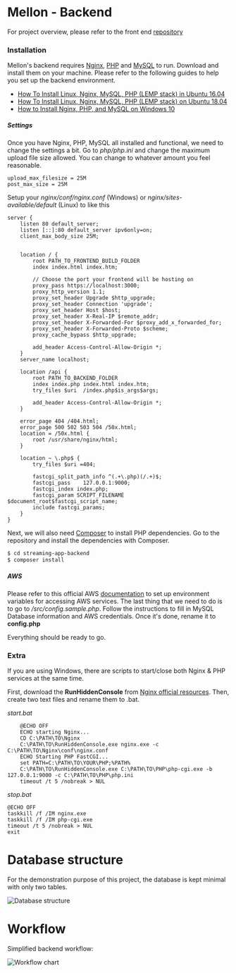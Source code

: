 # Mellon - Backend

For project overview, please refer to the front end [repository](https://github.com/PengHuang0508/streaming-app-frontend)

### Installation

Mellon's backend requires [Nginx](https://www.nginx.com/), [PHP](https://www.php.net/) and [MySQL](https://www.mysql.com/) to run.
Download and install them on your machine. Please refer to the following guides to help you set up the backend environment.

- [How To Install Linux, Nginx, MySQL, PHP (LEMP stack) in Ubuntu 16.04](https://www.digitalocean.com/community/tutorials/how-to-install-linux-nginx-mysql-php-lemp-stack-in-ubuntu-16-04)
- [How To Install Linux, Nginx, MySQL, PHP (LEMP stack) on Ubuntu 18.04](https://www.digitalocean.com/community/tutorials/how-to-install-linux-nginx-mysql-php-lemp-stack-ubuntu-18-04)
- [How to Install Nginx, PHP, and MySQL on Windows 10](https://codefaq.org/server/how-to-install-nginx-php-mysql-on-windows-10/)


##### Settings

Once you have Nginx, PHP, MySQL all installed and functional, we need to change the settings a bit. Go to _php/php.ini_ and change the maximum upload file size allowed. You can change to whatever amount you feel reasonable.

```
upload_max_filesize = 25M
post_max_size = 25M
```

Setup your _nginx/conf/nginx.conf_ (Windows) or _nginx/sites-available/default_ (Linux) to like this

```
server {
    listen 80 default_server;
    listen [::]:80 default_server ipv6only=on;
    client_max_body_size 25M;


    location / {
        root PATH_TO_FRONTEND_BUILD_FOLDER
        index index.html index.htm;

        // Choose the port your frontend will be hosting on
        proxy_pass https://localhost:3000;
        proxy_http_version 1.1;
        proxy_set_header Upgrade $http_upgrade;
        proxy_set_header Connection 'upgrade';
        proxy_set_header Host $host;
        proxy_set_header X-Real-IP $remote_addr;
        proxy_set_header X-Forwarded-For $proxy_add_x_forwarded_for;
        proxy_set_header X-Forwarded-Proto $scheme;
        proxy_cache_bypass $http_upgrade;

        add_header Access-Control-Allow-Origin *;
    }
    server_name localhost;

    location /api {
        root PATH_TO_BACKEND_FOLDER
        index index.php index.html index.htm;
        try_files $uri  /index.php$is_args$args;

        add_header Access-Control-Allow-Origin *;
    }

    error_page 404 /404.html;
    error_page 500 502 503 504 /50x.html;
    location = /50x.html {
        root /usr/share/nginx/html;
    }

    location ~ \.php$ {
        try_files $uri =404;

        fastcgi_split_path_info ^(.+\.php)(/.+)$;
        fastcgi_pass    127.0.0.1:9000;
        fastcgi_index index.php;
        fastcgi_param SCRIPT_FILENAME $document_root$fastcgi_script_name;
        include fastcgi_params;
    }
}
```

Next, we will also need [Composer](https://getcomposer.org/) to install PHP dependencies. Go to the repository and install the dependencies with Composer.

```sh
$ cd streaming-app-backend
$ composer install
```

##### AWS

Please refer to this official AWS [documentation](https://docs.aws.amazon.com/sdk-for-php/v3/developer-guide/guide_credentials_environment.html) to set up environment variables for accessing AWS services. The last thing that we need to do is to go to _/src/config.sample.php_. Follow the instructions to fill in MySQL Database information and AWS credentials. Once it's done, rename it to **config.php**

Everything should be ready to go.

### Extra

If you are using Windows, there are scripts to start/close both Nginx & PHP services at the same time.

First, download the **RunHiddenConsole** from [Nginx official resources](https://www.nginx.com/resources/wiki/start/topics/examples/phpfastcgionwindows/). Then, create two text files and rename them to .bat.

_start.bat_

```
    @ECHO OFF
    ECHO starting Nginx...
    CD C:\PATH\TO\Nginx
    C:\PATH\TO\RunHiddenConsole.exe nginx.exe -c C:\PATH\TO\Nginx\conf\nginx.conf
    ECHO Starting PHP FastCGI...
    set PATH=C:\PATH\TO\YOUR\PHP;%PATH%
    C:\PATH\TO\RunHiddenConsole.exe C:\PATH\TO\PHP\php-cgi.exe -b 127.0.0.1:9000 -c C:\PATH\TO\PHP\php.ini
    timeout /t 5 /nobreak > NUL
```

_stop.bat_

```
@ECHO OFF
taskkill /f /IM nginx.exe
taskkill /f /IM php-cgi.exe
timeout /t 5 /nobreak > NUL
exit
```

# Database structure

For the demonstration purpose of this project, the database is kept minimal with only two tables.

![Database structure](http://u.cubeupload.com/phuang/databasestructure.png 'Database structure')

# Workflow

Simplified backend workflow:

![Workflow chart](http://u.cubeupload.com/phuang/backendworkflow.png 'Backend workflow chart')
